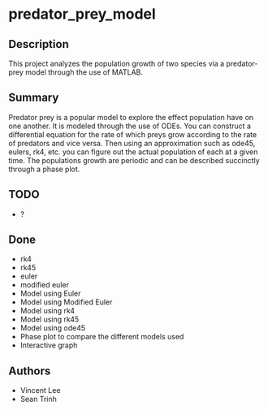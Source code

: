 # predator_prey_model

## Description
This project analyzes the population growth of two species via a predator-prey model through the use of MATLAB.

## Summary 
Predator prey is a popular model to explore the effect population have on one another. It is modeled through the use of ODEs. You can construct a differential equation for the rate of which preys grow according to the rate of predators and vice versa. Then using an approximation such as ode45, eulers, rk4, etc. you can figure out the actual population of each at a given time. The populations growth are periodic and can be described succinctly through a phase plot. 


## TODO 
- ?

## Done 
- rk4
- rk45
- euler
- modified euler
- Model using Euler
- Model using Modified Euler
- Model using rk4
- Model using rk45
- Model using ode45
- Phase plot to compare the different models used
- Interactive graph

## Authors
- Vincent Lee
- Sean Trinh
